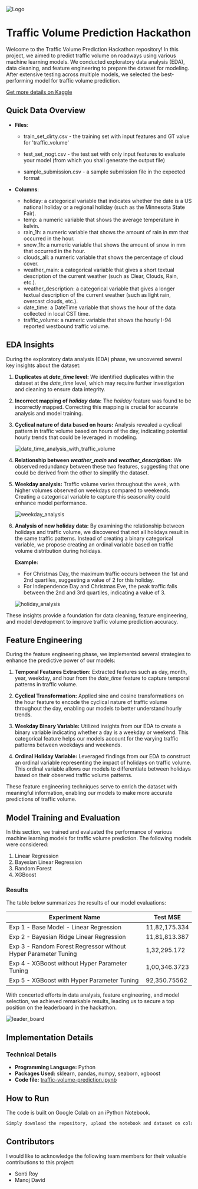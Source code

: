 
![Logo](https://github.com/vishawjeetd/Traffic-Volume-Predictor/blob/main/img/traffic.png?raw=true)


# Traffic Volume Prediction Hackathon


Welcome to the Traffic Volume Prediction Hackathon repository! In this project, we aimed to predict traffic volume on roadways using various machine learning models. We conducted exploratory data analysis (EDA), data cleaning, and feature engineering to prepare the dataset for modeling. After extensive testing across multiple models, we selected the best-performing model for traffic volume prediction.


[Get more details on Kaggle](https://www.kaggle.com/competitions/123ofai-predict-the-traffic-volume/overview)




## Quick Data Overview

- **Files**:
    -  train_set_dirty.csv - the training set with input features and GT value for 'traffic_volume'

    - test_set_nogt.csv - the test set with only input features to evaluate your model (from which you shall generate the output file)
    - sample_submission.csv - a sample submission file in the expected format

- **Columns**:
    - holiday: a categorical variable that indicates whether the date is a US national holiday or a regional holiday (such as the Minnesota State Fair).
    - temp: a numeric variable that shows the average temperature in kelvin.
    - rain_1h: a numeric variable that shows the amount of rain in mm that occurred in the hour.
    - snow_1h: a numeric variable that shows the amount of snow in mm that occurred in the hour.
    - clouds_all: a numeric variable that shows the percentage of cloud cover.
    - weather_main: a categorical variable that gives a short textual description of the current weather (such as Clear, Clouds, Rain, etc.).
    - weather_description: a categorical variable that gives a longer textual description of the current    weather (such as light rain, overcast clouds, etc.).
    - date_time: a DateTime variable that shows the hour of the data collected in local CST time.
    - traffic_volume: a numeric variable that shows the hourly I-94 reported westbound traffic volume.

## EDA Insights

During the exploratory data analysis (EDA) phase, we uncovered several key insights about the dataset:

1. **Duplicates at *date_time* level:** We identified duplicates within the dataset at the *date_time* level, which may require further investigation and cleaning to ensure data integrity.

2. **Incorrect mapping of *holiday* data:** The *holiday* feature was found to be incorrectly mapped. Correcting this mapping is crucial for accurate analysis and model training.

3. **Cyclical nature of data based on hours:** Analysis revealed a cyclical pattern in traffic volume based on hours of the day, indicating potential hourly trends that could be leveraged in modeling.

   ![date_time_analysis_with_traffic_volume](https://github.com/vishawjeetd/Traffic-Volume-Predictor/blob/main/img/traffic_volume_by_datetime.png?raw=true)

4. **Relationship between *weather_main* and *weather_description*:** We observed redundancy between these two features, suggesting that one could be derived from the other to simplify the dataset.

5. **Weekday analysis:** Traffic volume varies throughout the week, with higher volumes observed on weekdays compared to weekends. Creating a categorical variable to capture this seasonality could enhance model performance.

   ![weekday_analysis](https://github.com/vishawjeetd/Traffic-Volume-Predictor/blob/main/img/average_traffic_volume_by_day_of_the_week.png?raw=true)

6. **Analysis of new holiday data:** By examining the relationship between holidays and traffic volume, we discovered that not all holidays result in the same traffic patterns. Instead of creating a binary categorical variable, we propose creating an ordinal variable based on traffic volume distribution during holidays.

   **Example:**
   
   - For Christmas Day, the maximum traffic occurs between the 1st and 2nd quartiles, suggesting a value of 2 for this holiday.
   - For Independence Day and Christmas Eve, the peak traffic falls between the 2nd and 3rd quartiles, indicating a value of 3.
   
   ![holiday_analysis](https://github.com/vishawjeetd/Traffic-Volume-Predictor/blob/main/img/max_traffic_volume_by_new_holiday.png?raw=true)

These insights provide a foundation for data cleaning, feature engineering, and model development to improve traffic volume prediction accuracy.

## Feature Engineering

During the feature engineering phase, we implemented several strategies to enhance the predictive power of our models:

1. **Temporal Features Extraction:** Extracted features such as day, month, year, weekday, and hour from the *date_time* feature to capture temporal patterns in traffic volume.

2. **Cyclical Transformation:** Applied sine and cosine transformations on the hour feature to encode the cyclical nature of traffic volume throughout the day, enabling our models to better understand hourly trends.

3. **Weekday Binary Variable:** Utilized insights from our EDA to create a binary variable indicating whether a day is a weekday or weekend. This categorical feature helps our models account for the varying traffic patterns between weekdays and weekends.

4. **Ordinal Holiday Variable:** Leveraged findings from our EDA to construct an ordinal variable representing the impact of holidays on traffic volume. This ordinal variable allows our models to differentiate between holidays based on their observed traffic volume patterns.

These feature engineering techniques serve to enrich the dataset with meaningful information, enabling our models to make more accurate predictions of traffic volume.

## Model Training and Evaluation

In this section, we trained and evaluated the performance of various machine learning models for traffic volume prediction. The following models were considered:

1. Linear Regression
2. Bayesian Linear Regression
3. Random Forest
4. XGBoost

### Results

The table below summarizes the results of our model evaluations:

| Experiment Name                                        | Test MSE       |
|-------------------------------------------------------|----------------|
| Exp 1 - Base Model - Linear Regression               | 11,82,175.334    |
| Exp 2 - Bayesian Ridge Linear Regression             | 11,81,813.387    |
| Exp 3 - Random Forest Regressor without Hyper Parameter Tuning | 1,32,295.172     |
| Exp 4 - XGBoost without Hyper Parameter Tuning       | 1,00,346.3723    |
| Exp 5 - XGBoost with Hyper Parameter Tuning          | 92,350.75562    |

With concerted efforts in data analysis, feature engineering, and model selection, we achieved remarkable results, leading us to secure a top position on the leaderboard in the hackathon.

![leader_board](https://github.com/vishawjeetd/Traffic-Volume-Predictor/blob/main/img/leaderboard.png?raw=true)

## Implementation Details

### Technical Details
- **Programming Language:** Python
- **Packages Used:** sklearn, pandas, numpy, seaborn, xgboost
- **Code file:** [traffic-volume-prediction.ipynb](https://github.com/vishawjeetd/Traffic-Volume-Predictor/blob/main/src/traffic-volume-prediction.ipynb)

## How to Run

The code is built on Google Colab on an iPython Notebook. 

```bash
Simply download the repository, upload the notebook and dataset on colab and update data path, and hit play!
```

## Contributors

I would like to acknowledge the following team members for their valuable contributions to this project:

- Sonti Roy
- Manoj David
